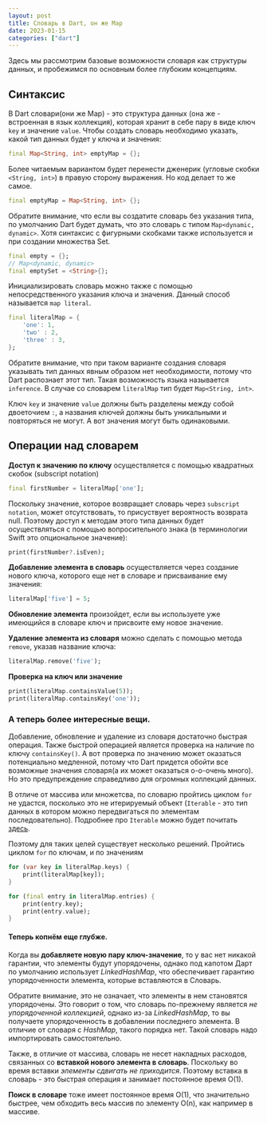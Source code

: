 ```yaml
---
layout: post
title: Словарь в Dart, он же Map
date: 2023-01-15
categories: ["dart"]
---
```


Здесь мы рассмотрим базовые возможности словаря как структуры данных, и пробежимся по основным более глубоким концепциям.

## Синтаксис

В Dart словари(они же Map) - это структура данных (она же - встроенная в язык коллекция), которая хранит в себе пару в виде ключ `key` и значение `value`. 
Чтобы создать словарь  необходимо указать, какой тип данных будет у ключа и значения:

```dart
final Map<String, int> emptyMap = {};
```

Более читаемым вариантом будет перенести дженерик (угловые скобки `<String, int>`) в правую сторону выражения. Но код делает то же самое.
```dart
final emptyMap = Map<String, int> {};
```

Обратите внимание, что если вы создатите словарь без указания типа, по умолчанию Dart будет думать, что это словарь с типом `Map<dynamic, dynamic>`. Хотя синтаксис с фигурными скобками также используется и при создании множества Set.
```dart
final empty = {};
// Map<dynamic, dynamic>
final emptySet = <String>{};
```

Инициализировать словарь можно также с помощью непосредственного указания ключа и значения. Данный способ называется `map literal`.

```dart
final literalMap = {
	'one': 1,
	'two' : 2,
	'three' : 3,
};
```

Обратите внимание, что при таком варианте создания словаря указывать тип данных явным образом нет необходимости, потому что Dart распознает этот тип. Такая возможность языка называется `inference`.  В случае со словарем `literalMap` тип будет `Map<String, int>`.

Ключ `key` и значение `value` должны быть разделены между собой двоеточием `:`, а названия ключей должны быть уникальными и повторяться не могут. А вот значения могут быть одинаковыми.

## Операции над словарем

**Доступ к значению по ключу** осуществляется с помощью квадратных скобок (subscript notation)
```dart
final firstNumber = literalMap['one'];
```
Поскольку значение, которое возвращает словарь через `subscript notation`, может отсутствовать, то присуствует вероятность возврата null. Поэтому доступ к методам этого типа данных будет осуществляться с помощью вопросительного знака (в терминологии Swift это опциональное значение):
```dart
print(firstNumber?.isEven);
```
**Добавление элемента в словарь** осуществляется через создание нового ключа, которого еще нет в словаре и присваивание ему значения:
```dart
literalMap['five'] = 5;
```

**Обновление элемента** произойдет, если вы используете уже имеющийся в словаре ключ и присвоите ему новое значение.

**Удаление элемента из словаря** можно сделать с помощью метода `remove`, указав название ключа:
```dart
literalMap.remove('five');
```

**Проверка на ключ или значение**
```dart
print(literalMap.containsValue(5));
print(literalMap.containsKey('one'));
```

### А теперь более интересные вещи.

Добавление, обновление и удаление из словаря достаточно быстрая операция. Также быстрой операцией является проверка на наличие по ключу `containsKey()`. А вот проверка по значению может оказаться потенциально медленной, потому что Dart  придется обойти все возможные значения словаря(а их может оказаться о-о-очень много). Но это предупреждение справедливо для огромных коллекций данных.

В отличе от массива или множетсва, по словарю пройтись циклом `for` не удастся, посколько это не итерируемый объект (`Iterable` - это тип данных в котором можно передвигаться по элементам последовательно). Подробнее про `Iterable` можно будет почитать [здесь](./another-page.html).

Поэтому для таких целей существует несколько решений.
Пройтись циклом `for` по ключам, и по значениям
```dart
for (var key in literalMap.keys) {
	print(literalMap[key]);
}

for (final entry in literalMap.entries) {
	print(entry.key);
	print(entry.value);
}
```
#### Теперь копнём еще глубже.

Когда вы **добавляете новую пару ключ-значение**, то у вас нет никакой гарантии, что элементы будут упорядочены, однако под капотом Дарт по умолчанию использует _LinkedHashMap_, что обеспечивает гарантию упорядоченности элемента, которые вставляются в Словарь. 

Обратите внимание, это не означает, что элементы в нем становятся упорядочены. Это говорит о том, что словарь по-прежнему является _не упорядоченной коллекцией_, однако из-за _LinkedHashMap_, то вы получаете упорядоченность в добавлении последнего элемента. 
В отличие от словаря с _HashMap_, такого порядка нет. Такой словарь надо импортировать самостоятельно. 

Также, в отличие от массива, словарь не несет накладных расходов, связанных со **вставкой нового элемента в словарь**. Поскольку во время вставки _элементы сдвигать не приходится_. Поэтому вставка в словарь - это быстрая операция и занимает постоянное время О(1).

**Поиск в словаре** тоже имеет постоянное время О(1), что значительно быстрее, чем обходить весь массив по элементу О(n), как например в массиве.
